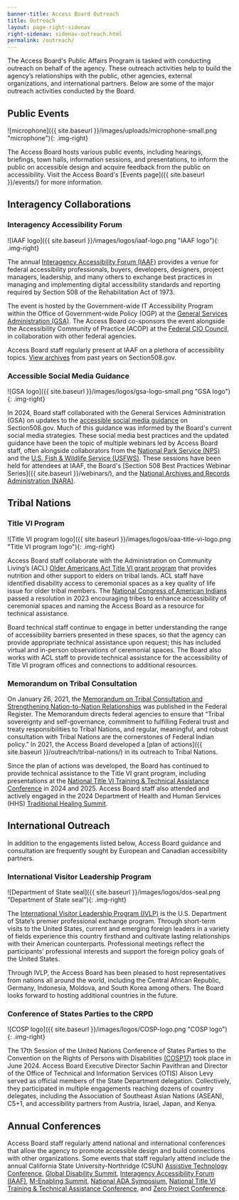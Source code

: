 ```yaml
---
banner-title: Access Board Outreach
title: Outreach
layout: page-right-sidenav
right-sidenav: sidenav-outreach.html
permalink: /outreach/
---
```


The Access Board's Public Affairs Program is tasked with conducting outreach on behalf of the agency. These outreach activities help to build the agency’s relationships with the public, other agencies, external organizations, and international partners. Below are some of the major outreach activities conducted by the Board.

## Public Events

![microphone]({{ site.baseurl }}/images/uploads/microphone-small.png "microphone"){: .img-right}

The Access Board hosts various public events, including hearings, briefings, town halls, information sessions, and presentations, to inform the public on accessible design and acquire feedback from the public on accessibility. Visit the Access Board's [Events page]({{ site.baseurl }}/events/) for more information. 

## Interagency Collaborations

### Interagency Accessibility Forum

![IAAF logo]({{ site.baseurl }}/images/logos/iaaf-logo.png "IAAF logo"){: .img-right}

The annual [Interagency Accessibility Forum (IAAF)](https://www.section508.gov/iaaf/) provides a venue for federal accessibility professionals, buyers, developers, designers, project managers, leadership, and many others to exchange best practices in managing and implementing digital accessibility standards and reporting required by Section 508 of the Rehabilitation Act of 1973.

The event is hosted by the Government-wide IT Accessibility Program within the Office of Government-wide Policy (OGP) at the [General Services Administration (GSA)](https://www.gsa.gov/). The Access Board co-sponsors the event alongside the Accessibility Community of Practice (ACOP) at the [Federal CIO Council](https://www.cio.gov/), in collaboration with other federal agencies.

Access Board staff regularly present at IAAF on a plethora of accessibility topics. [View archives](https://www.section508.gov/iaaf/archives/) from past years on Section508.gov.

### Accessible Social Media Guidance

![GSA logo]({{ site.baseurl }}/images/logos/gsa-logo-small.png "GSA logo"){: .img-right}

In 2024, Board staff collaborated with the General Services Administration (GSA) on updates to the [accessible social media guidance](https://www.section508.gov/create/social-media/) on Section508.gov. Much of this guidance was informed by the Board's current social media strategies. These social media best practices and the updated guidance have been the topic of multiple webinars led by Access Board staff, often alongside collaborators from the [National Park Service (NPS)](https://www.nps.gov/index.htm) and the [U.S. Fish & Wildlife Service (USFWS)](https://www.fws.gov/). These sessions have been held for attendees at IAAF, the Board's [Section 508 Best Practices Webinar Series]({{ site.baseurl }}/webinars/), and the [National Archives and Records Administration (NARA)](https://www.archives.gov/).

## Tribal Nations

### Title VI Program

![Title VI program logo]({{ site.baseurl }}/images/logos/oaa-title-vi-logo.png "Title VI program logo"){: .img-right}

Access Board staff collaborate with the Administration on Community Living’s (ACL) [Older Americans Act Title VI grant program](https://olderindians.acl.gov/home#gsc.tab=0) that provides nutrition and other support to elders on tribal lands. ACL staff have identified disability access to ceremonial spaces as a key quality of life issue for older tribal members. The [National Congress of American Indians](https://www.ncai.org/) passed a resolution in 2023 encouraging tribes to enhance accessibility of ceremonial spaces and naming the Access Board as a resource for technical assistance.

Board technical staff continue to engage in better understanding the range of accessibility barriers presented in these spaces, so that the agency can provide appropriate technical assistance upon request; this has included virtual and in-person observations of ceremonial spaces. The Board also works with ACL staff to provide technical assistance for the accessibility of Title VI program offices and connections to additional resources.

### Memorandum on Tribal Consultation

On January 26, 2021, the [Memorandum on Tribal Consultation and Strengthening Nation-to-Nation Relationships](https://www.federalregister.gov/documents/2021/01/29/2021-02075/tribal-consultation-and-strengthening-nation-to--nation-relationships) was published in the Federal Register. The Memorandum directs federal agencies to ensure that “Tribal sovereignty and self-governance, commitment to fulfilling Federal trust and treaty responsibilities to Tribal Nations, and regular, meaningful, and robust consultation with Tribal Nations are the cornerstones of Federal Indian policy.” In 2021, the Access Board developed a [plan of actions]({{ site.baseurl }}/outreach/tribal-nations/) in its outreach to Tribal Nations.

Since the plan of actions was developed, the Board has continued to provide technical assistance to the Title VI grant program, including presentations at the [National Title VI Training & Technical Assistance Conference](https://olderindians.acl.gov/events#gsc.tab=0) in 2024 and 2025. Access Board staff also attended and actively engaged in the 2024 Department of Health and Human Services (HHS) [Traditional Healing Summit](https://www.nihb.org/reports/tribal-healers-and-leaders-gather-in-washington-dc-for-the-hhs-traditional-healing-summit/).

## International Outreach

In addition to the engagements listed below, Access Board guidance and consultation are frequently sought by European and Canadian accessibility partners.

### International Visitor Leadership Program

![Department of State seal]({{ site.baseurl }}/images/logos/dos-seal.png "Department of State seal"){: .img-right}

The [International Visitor Leadership Program (IVLP)](https://exchanges.state.gov/non-us/program/international-visitor-leadership-program-ivlp) is the U.S. Department of State’s premier professional exchange program. Through short-term visits to the United States, current and emerging foreign leaders in a variety of fields experience this country firsthand and cultivate lasting relationships with their American counterparts. Professional meetings reflect the participants’ professional interests and support the foreign policy goals of the United States.

Through IVLP, the Access Board has been pleased to host representatives from nations all around the world, including the Central African Republic, Germany, Indonesia, Moldova, and South Korea among others. The Board looks forward to hosting additional countries in the future.

### Conference of States Parties to the CRPD

![COSP logo]({{ site.baseurl }}/images/logos/COSP-logo.png "COSP logo"){: .img-right}

The 17th Session of the United Nations Conference of States Parties to the Convention on the Rights of Persons with Disabilities [(COSP17)](https://social.desa.un.org/issues/disability/cosp) took place in June 2024. Access Board Executive Director Sachin Pavithran and Director of the Office of Technical and Information Services (OTIS) Alison Levy served as official members of the State Department delegation. Collectively, they participated in multiple engagements reaching dozens of country delegates, including the Association of Southeast Asian Nations (ASEAN), C5+1, and accessibility partners from Austria, Israel, Japan, and Kenya.

## Annual Conferences

Access Board staff regularly attend national and international conferences that allow the agency to promote accessible design and build connections with other organizations. Some events that staff regularly attend include the annual California State University-Northridge (CSUN) [Assistive Technology Conference](https://www.csun.edu/cod/conference), [Global Disability Summit](https://www.globaldisabilitysummit.org/), [Interagency Accessibility Forum (IAAF)](https://www.section508.gov/iaaf/), [M-Enabling Summit](https://m-enabling.com/), [National ADA Symposium](https://gpadacenter.org/national-ada-symposium/), [National Title VI Training & Technical Assistance Conference](https://olderindians.acl.gov/events#gsc.tab=0), and [Zero Project Conference](https://zeroproject.org/).
